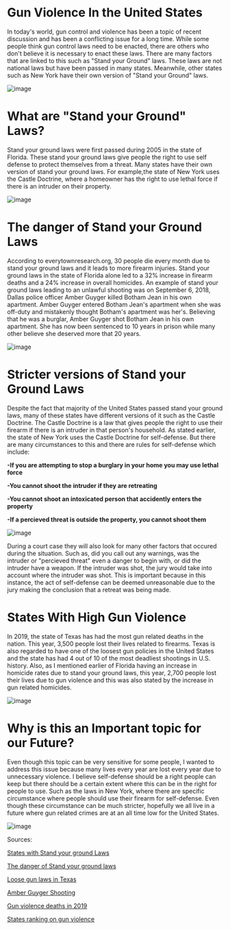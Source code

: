 # Gun Violence In the United States
<p>In today's world, gun control and violence has been a topic of recent discussion and has been a conflicting issue for a long time. While some people think gun control laws need to be enacted, there are others who don't believe it is necessary to enact these laws. There are many factors that are linked to this such as "Stand your Ground" laws. These laws are not national laws but have been passed in many states. Meanwhile, other states such as New York have their own version of "Stand your Ground" laws.</p>

![image](https://user-images.githubusercontent.com/54198889/66175579-56273080-e628-11e9-8fd8-252762444a61.png)

# What are "Stand your Ground" Laws?
<p>Stand your ground laws were first passed during 2005 in the state of Florida. These stand your ground laws give people the right to use self defense to protect themselves from a threat. Many states have their own version of stand your ground laws. For example,the state of New York uses the Castle Doctrine, where a homeowner has the right to use lethal force if there is an intruder on their property.</p>

![image](https://user-images.githubusercontent.com/54198889/66175761-ef564700-e628-11e9-82d8-1b16615b0d88.png)

# The danger of Stand your Ground Laws
<p>According to everytownresearch.org, 30 people die every month due to stand your ground laws and it leads to more firearm injuries. Stand your ground laws in the state of Florida alone led to a 32% increase in firearm  deaths and a 24% increase in overall homicides. An example of stand your ground laws leading to an unlawful shooting was on September 6, 2018, Dallas police officer Amber Guyger killed Botham Jean in his own apartment. Amber Guyger entered Botham Jean's apartment when she was off-duty and mistakenly thought Botham's apartment was her's. Believing that he was a burglar, Amber Guyger shot Botham Jean in his own apartment. She has now been sentenced to 10 years in prison while many other believe she deserved more that 20 years.</p>

![image](https://user-images.githubusercontent.com/54198889/66175368-57a42900-e627-11e9-8a1a-679683858bd9.png)

# Stricter versions of Stand your Ground Laws
<p>Despite the fact that majority of the United States passed stand your ground laws, many of these states have different versions of it such as the Castle Doctrine. The Castle Doctrine is a law that gives people the right to use their firearm if there is an intruder in that person's household. As stated earlier, the state of New York uses the Castle Doctrine for self-defense. But there are many circumstances to this and there are rules for self-defense which include:</p>

<p><b>-If you are attempting to stop a burglary in your home you may use lethal force</b></p>
<p><b>-You cannot shoot the intruder if they are retreating</b></p>
<p><b>-You cannot shoot an intoxicated person that accidently enters the property</b></p>
<p><b>-If a percieved threat is outside the property, you cannot shoot them</b></p>

![image](https://user-images.githubusercontent.com/54198889/66175885-6be92580-e629-11e9-8703-eab3749cc00f.png)

<p>During a court case they will also look for many other factors that occured during the situation. Such as, did you call out any warnings, was the intruder or "percieved threat" even a danger to begin with, or did the intruder have a weapon. If the intruder was shot, the jury would take into account where the intruder was shot. This is important because in this instance, the act of self-defense can be deemed unreasonable due to the jury making the conclusion that a retreat was being made.</p>

# States With High Gun Violence
<p>In 2019, the state of Texas has had the most gun related deaths in the nation. This year, 3,500 people lost their lives related to firearms. Texas is also regarded to have one of the loosest gun policies in the United States and the state has had 4 out of 10 of the most deadliest shootings in U.S. history. Also, as I mentioned earlier of Florida having an increase in homicide rates due to stand your ground laws, this year, 2,700 people lost their lives due to gun violence and this was also stated by the increase in gun related homicides.</p>

![image](https://user-images.githubusercontent.com/54198889/66175689-9d152600-e628-11e9-8c1e-1a5f567012cf.png)

# Why is this an Important topic for our Future?
<p>Even though this topic can be very sensitive for some people, I wanted to address this issue because many lives every year are lost every year due to unnecessary violence. I believe self-defense should be a right people can keep but there should be a certain extent where this can be in the right for people to use. Such as the laws in New York, where there are specific circumstance where people should use their firearm for self-defense. Even though these circumstance can be much stricter, hopefully we all live in a future where gun related crimes are at an all time low for the United States.  </p>

![image](https://user-images.githubusercontent.com/54198889/66175282-f0867480-e626-11e9-91ed-98da2143fe14.png)

<p>Sources:</p>
<a href="https://criminal.findlaw.com/criminal-law-basics/states-that-have-stand-your-ground-laws.html">States with Stand your ground Laws</a>

<a href="https://everytownresearch.org/fact-sheet-stand-your-ground/">The danger of Stand your ground laws</a>

<a href="https://www.theguardian.com/us-news/2019/sep/06/texas-gun-laws-mass-shootings-greg-abbott">Loose gun laws in Texas</a>

<a href="https://www.nbcnews.com/news/crime-courts/amber-guyger-sentencing-resumes-after-murder-conviction-death-botham-jean-n1061146">Amber Guyger Shooting</a>

<a href="http://worldpopulationreview.com/states/gun-violence-by-state/">Gun violence deaths in 2019</a>

<a href="https://lawcenter.giffords.org/scorecard/#NY">States ranking on gun violence</a>
